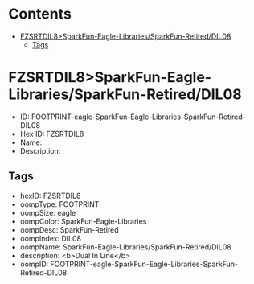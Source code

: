 



Contents
========

* [FZSRTDIL8>SparkFun-Eagle-Libraries/SparkFun-Retired/DIL08](#fzsrtdil8sparkfun-eagle-librariessparkfun-retireddil08)
	* [Tags](#tags)

# FZSRTDIL8>SparkFun-Eagle-Libraries/SparkFun-Retired/DIL08

- ID: FOOTPRINT-eagle-SparkFun-Eagle-Libraries-SparkFun-Retired-DIL08
- Hex ID: FZSRTDIL8
- Name: 
- Description: 

## Tags

- hexID: FZSRTDIL8
- oompType: FOOTPRINT
- oompSize: eagle
- oompColor: SparkFun-Eagle-Libraries
- oompDesc: SparkFun-Retired
- oompIndex: DIL08
- oompName: SparkFun-Eagle-Libraries/SparkFun-Retired/DIL08
- description: &lt;b&gt;Dual In Line&lt;/b&gt;
- oompID: FOOTPRINT-eagle-SparkFun-Eagle-Libraries-SparkFun-Retired-DIL08
